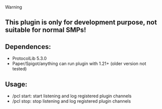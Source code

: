 > [!WARNING]  
> ## **This plugin is only for development purpose, not suitable for normal SMPs!**

## Dependences:
- ProtocolLib 5.3.0
- Paper/Spigot/anything can run plugin with 1.21+ (older version not tested)

## Usage:
- /pcl start:
start listening and log registered plugin channels
- /pcl stop:
stop listening and log registered plugin channels
